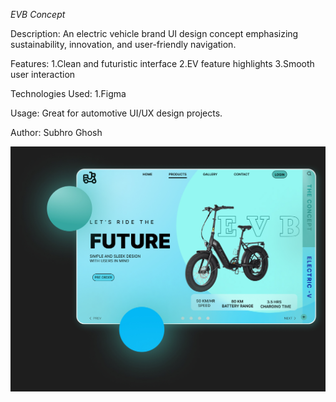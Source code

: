 *EVB Concept*

Description:
An electric vehicle brand UI design concept emphasizing sustainability, innovation, and user-friendly navigation.

Features:
1.Clean and futuristic interface
2.EV feature highlights
3.Smooth user interaction

Technologies Used:
1.Figma

Usage:
Great for automotive UI/UX design projects.

Author:
Subhro Ghosh

![Design Preview](./EVB.jpg)
